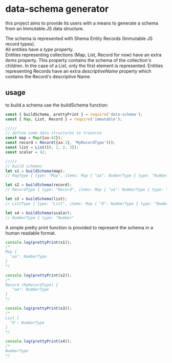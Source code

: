 # data-schema generator

this project aims to provide its users with a means to generate a schema from an Immutable.JS data structure.

The schema is represented with Shema Entity Records (Immutable JS record types).  
All entities have a *type* property.   
Entities representing collections (Map, List, Record for now) have an extra *items* property. This property contains the schema of the collection's children. In the case of a List, only the first element is represented.
Entities representing Records have an extra *descriptiveName* property which contains the Record's descriptive Name.

## usage

to build a schema use the buildSchema function:

```javascript
const { buildSchema, prettyPrint } = require('data-schema');
const { Map, List, Record } = require('immutable');

/////
// define some data structures to traverse
const map = Map({aa:42});
const record = Record({aa:1}, 'MyRecordType')();
const list = List([0, 1, 2, 3]);
const scalar = 42;

/////
// build schemas
let s1 = buildSchema(map);
// MapType { type: "Map", items: Map { "aa": NumberType { type: "Number" } } }

let s2 = buildSchema(record);
// RecordType { type: "Record", items: Map { "aa": NumberType { type: "Number" } }, descriptiveName: "MyRecordType" }

let s3 = buildSchema(list);
// ListType { type: "List", items: Map { "0": NumberType { type: "Number" } } }

let s4 = buildSchema(scalar);
// NumberType { type: "Number"
```

A simple pretty print function is provided to represent the schema in a human readable format.

```javascript
console.log(prettyPrint(s1));
/*
Map {
  "aa": NumberType
}
*/

console.log(prettyPrint(s2));
/*
Record (MyRecordType) {
   "aa": NumberType
}
*/

console.log(prettyPrint(s3));
/*
List [
  "0": NumberType
]
*/

console.log(prettyPrint(s4));
/*
NumberType
*/
```